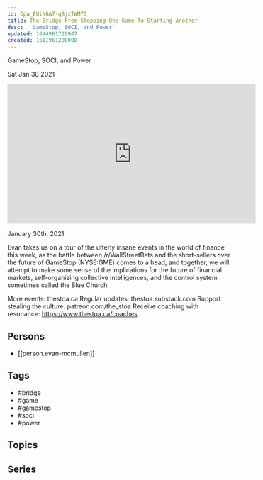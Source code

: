 ```yaml
---
id: Opw_EUiN6A7-q8jzTWM70
title: The Bridge From Stopping One Game To Starting Another
desc: ' GameStop, SOCI, and Power'
updated: 1644961726947
created: 1611961200000
---
```



 GameStop, SOCI, and Power

Sat Jan 30 2021

<iframe width="560" height="315" src="https://www.youtube.com/embed/sfzqgURGAZU" title="The Bridge From Stopping One Game To Starting Another: GameStop, SOCI, and Power w/ Evan McMullen" frameborder="0" allow="accelerometer; autoplay; clipboard-write; encrypted-media; gyroscope; picture-in-picture" allowfullscreen ></iframe>

January 30th, 2021

Evan takes us on a tour of the utterly insane events in the world of finance this week, as the battle between /r/WallStreetBets and the short-sellers over the future of GameStop (NYSE:GME) comes to a head, and together, we will attempt to make some sense of the implications for the future of financial markets, self-organizing collective intelligences, and the control system sometimes called the Blue Church.

More events: thestoa.ca
Regular updates: thestoa.substack.com
Support stealing the culture: patreon.com/the_stoa
Receive coaching with resonance: https://www.thestoa.ca/coaches

## Persons

- [[person.evan-mcmullen]]

## Tags

- #bridge
- #game
- #gamestop
- #soci
- #power

## Topics



## Series



